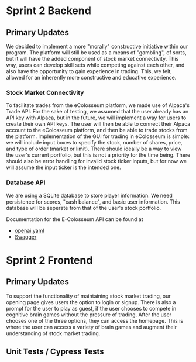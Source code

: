 # Sprint 2 Backend

## Primary Updates
We decided to implement a more "morally" constructive initiative within our program. The platform will still be used as a means of "gambling", of sorts, but it will have the added component of stock market connectivity. This way, users can develop skill sets while competing against each other, and also have the opportunity to gain experience in trading. This, we felt, allowed for an inherently more constructive and educative experience.

### Stock Market Connectivity
To facilitate trades from the eColosseum platform, we made use of Alpaca's Trade API. For the sake of testing, we assumed that the user already has an API key with Alpaca, but in the future, we will implement a way for users to create their own API keys. The user will then be able to connect their Alpaca account to the eColosseum platform, and then be able to trade stocks from the platform.
Implementation of the GUI for trading in eColosseum is simple: we will include input boxes to specify the stock, number of shares, price, and type of order (market or limit).
There should ideally be a way to view the user's current portfolio, but this is not a priority for the time being.
There should also be error handling for invalid stock ticker inputs, but for now we will assume the input ticker is the intended one. 

### Database API
We are using a SQLite database to store player information. We need persistence for scores, "cash balance", and basic user information. This database will be seperate from that of the user's stock portfolio. 

Documentation for the E-Colosseum API can be found at
* [openai.yaml](/backend/openai.yaml)
* [Swagger](https://app.swaggerhub.com/apis/b-cheek/E-Colosseum-API/1.0.0)

# Sprint 2 Frontend

## Primary Updates
To support the functionality of maintaining stock market trading, our opening page gives users the option to login or signup. There is also a prompt for the user to play as guest, if the user chooses to compete in cognitive brain games without the pressure of trading. After the user chooses one of the three options, they can access the homepage. This is where the user can access a variety of brain games and augment their understanding of stock market trading.

## Unit Tests / Cypress Tests
